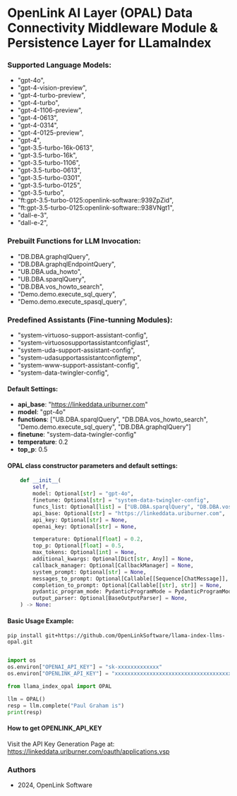 # OpenLink AI Layer (OPAL) Data Connectivity Middleware Module & Persistence Layer for LLamaIndex

### Supported Language Models:
-  "gpt-4o",
-  "gpt-4-vision-preview",
-  "gpt-4-turbo-preview",
-  "gpt-4-turbo",
-  "gpt-4-1106-preview",
-  "gpt-4-0613",
-  "gpt-4-0314",
-  "gpt-4-0125-preview",
-  "gpt-4",
-  "gpt-3.5-turbo-16k-0613",
-  "gpt-3.5-turbo-16k",
-  "gpt-3.5-turbo-1106",
-  "gpt-3.5-turbo-0613",
-  "gpt-3.5-turbo-0301",
-  "gpt-3.5-turbo-0125",
-  "gpt-3.5-turbo",
-  "ft:gpt-3.5-turbo-0125:openlink-software::939ZpZid",
-  "ft:gpt-3.5-turbo-0125:openlink-software::938VNgt1",
-  "dall-e-3",
-  "dall-e-2",

### Prebuilt Functions for LLM Invocation:
-  "DB.DBA.graphqlQuery",
-  "DB.DBA.graphqlEndpointQuery",
-  "UB.DBA.uda_howto",
-  "UB.DBA.sparqlQuery",
-  "DB.DBA.vos_howto_search",
-  "Demo.demo.execute_sql_query",
-  "Demo.demo.execute_spasql_query",

### Predefined Assistants (Fine-tunning Modules):
-  "system-virtuoso-support-assistant-config",
-  "system-virtuososupportassistantconfiglast",
-  "system-uda-support-assistant-config",
-  "system-udasupportassistantconfigtemp",
-  "system-www-support-assistant-config",
-  "system-data-twingler-config",

#### Default Settings:
- **api_base**: "https://linkeddata.uriburner.com"
- **model**: "gpt-4o"
- **functions**: ["UB.DBA.sparqlQuery", "DB.DBA.vos_howto_search", "Demo.demo.execute_sql_query", "DB.DBA.graphqlQuery"]
-  **finetune**: "system-data-twingler-config"
-  **temperature**: 0.2
-  **top_p**: 0.5

#### OPAL class constructor parameters and default settings:
```python
    def __init__(
        self,
        model: Optional[str] = "gpt-4o",
        finetune: Optional[str] = "system-data-twingler-config",
        funcs_list: Optional[list] = ["UB.DBA.sparqlQuery", "DB.DBA.vos_howto_search", "Demo.demo.execute_sql_query", "DB.DBA.graphqlQuery"],
        api_base: Optional[str] = "https://linkeddata.uriburner.com",
        api_key: Optional[str] = None,
        openai_key: Optional[str] = None,

        temperature: Optional[float] = 0.2,
        top_p: Optional[float] = 0.5,
        max_tokens: Optional[int] = None,
        additional_kwargs: Optional[Dict[str, Any]] = None,
        callback_manager: Optional[CallbackManager] = None,
        system_prompt: Optional[str] = None,
        messages_to_prompt: Optional[Callable[[Sequence[ChatMessage]], str]] = None,
        completion_to_prompt: Optional[Callable[[str], str]] = None,
        pydantic_program_mode: PydanticProgramMode = PydanticProgramMode.DEFAULT,
        output_parser: Optional[BaseOutputParser] = None,
    ) -> None:
```

#### Basic Usage Example:
  `pip install git+https://github.com/OpenLinkSoftware/llama-index-llms-opal.git`

```python

import os
os.environ["OPENAI_API_KEY"] = "sk-xxxxxxxxxxxxx"
os.environ["OPENLINK_API_KEY"] = "xxxxxxxxxxxxxxxxxxxxxxxxxxxxxxxxxxxxxxxxxxxxxx"

from llama_index_opal import OPAL

llm = OPAL()
resp = llm.complete("Paul Graham is")
print(resp)

```




#### How to get OPENLINK_API_KEY
Visit the API Key Generation Page at: https://linkeddata.uriburner.com/oauth/applications.vsp

### Authors
- 2024, OpenLink Software

